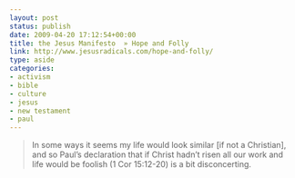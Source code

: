 ```yaml
---
layout: post
status: publish
date: 2009-04-20 17:12:54+00:00
title: the Jesus Manifesto  » Hope and Folly
link: http://www.jesusradicals.com/hope-and-folly/
type: aside
categories:
- activism
- bible
- culture
- jesus
- new testament
- paul
---
```


> In some ways it seems my life would look similar [if not a Christian], and so Paul’s declaration that if Christ hadn’t risen all our work and life would be foolish (1 Cor 15:12-20) is a bit disconcerting.
